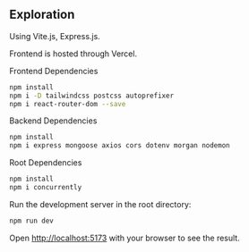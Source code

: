 ## Exploration

Using Vite.js, Express.js.

Frontend is hosted through Vercel.

Frontend Dependencies
```bash
npm install
npm i -D tailwindcss postcss autoprefixer
npm i react-router-dom --save
```

Backend Dependencies
```bash
npm install
npm i express mongoose axios cors dotenv morgan nodemon
```

Root Dependencies
```bash
npm install
npm i concurrently
```

Run the development server in the root directory:

```bash
npm run dev
```

Open [http://localhost:5173](http://localhost:5173) with your browser to see the result.
